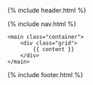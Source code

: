   {% include header.html %} 
<body>
    {% include nav.html %} 
    
    <main class="container">
        <div class="grid">
            {{ content }}
        </div>
    </main>
   
{% include footer.html %}
    
</body>
</html>

